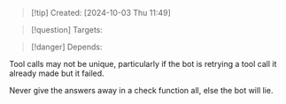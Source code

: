 
>[!tip] Created: [2024-10-03 Thu 11:49]

>[!question] Targets: 

>[!danger] Depends: 

Tool calls may not be unique, particularly if the bot is retrying a tool call it already made but it failed.

Never give the answers away in a check function all, else the bot will lie.